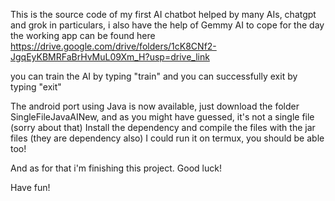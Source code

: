 This is the source code of my first AI chatbot helped by many AIs, chatgpt and grok in particulars, i also have the help of Gemmy AI to cope for the day
the working app can be found here https://drive.google.com/drive/folders/1cK8CNf2-JgqEyKBMRFaBrHvMuL09Xm_H?usp=drive_link

you can train the AI by typing "train" and you can successfully exit by typing "exit"

The android port using Java is now available, just download the folder SingleFileJavaAINew, and as you might have guessed, it's not a single file (sorry about that)
Install the dependency and compile the files with the jar files (they are dependency also)
I could run it on termux, you should be able too!

And as for that i'm finishing this project.
Good luck!

Have fun!
